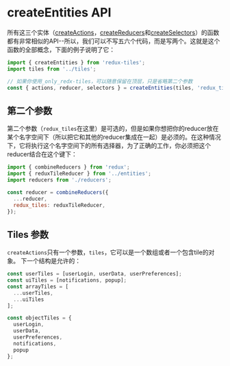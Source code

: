 # createEntities API

所有这三个实体（[createActions](./createActions.md)，[createReducers](./createReducers.md)和[createSelectors](./createSelectors.md)）的函数都有非常相似的API--所以，我们可以不写五六个代码，而是写两个。这就是这个函数的全部概念，下面的例子说明了它：

```javascript
import { createEntities } from 'redux-tiles';
import tiles from '../tiles';

// 如果你使用_only_redx-tiles，可以随意保留在顶层，只是省略第二个参数
const { actions, reducer, selectors } = createEntities(tiles, 'redux_tiles');
```

## 第二个参数

第二个参数（`redux_tiles`在这里）是可选的，但是如果你想把你的reducer放在某个名字空间下（所以把它和其他的reducer集成在一起）是必须的。在这种情况下，它将执行这个名字空间下的所有选择器，为了正确的工作，你必须把这个reducer结合在这个键下：

```javascript
import { combineReducers } from 'redux';
import { reduxTileReducer } from '../entities';
import reducers from './reducers';

const reducer = combineReducers({
  ...reducer,
  redux_tiles: reduxTileReducer,
});
```

## Tiles 参数

`createActions`只有一个参数，`tiles`，它可以是一个数组或者一个包含tile的对象。 下一个结构是允许的：

```javascript
const userTiles = [userLogin, userData, userPreferences];
const uiTiles = [notifications, popup];
const arrayTiles = [
  ...userTiles,
  ...uiTiles
];

const objectTiles = {
  userLogin,
  userData,
  userPreferences,
  notifications,
  popup
};
```
